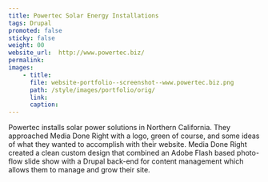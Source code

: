 ```yaml
---
title: Powertec Solar Energy Installations
tags: Drupal
promoted: false                                                                  # carousel: true = promoted to image carousel
sticky: false                                                                   # carousel: true = first slide (css: active)
weight: 00                                                                      # carousel: sort order (reversed from high to low)
website_url:  http://www.powertec.biz/
permalink:
images:
    - title:
      file: website-portfolio--screenshot--www.powertec.biz.png
      path: /style/images/portfolio/orig/
      link:
      caption:
---
```


Powertec installs solar power solutions in Northern California.  They approached Media Done Right with a logo, green of course, and some ideas of what they wanted to accomplish with their website.  Media Done Right created a clean custom design that combined an Adobe Flash based photo-flow slide show with a Drupal back-end for content management which allows them to manage and grow their site.
